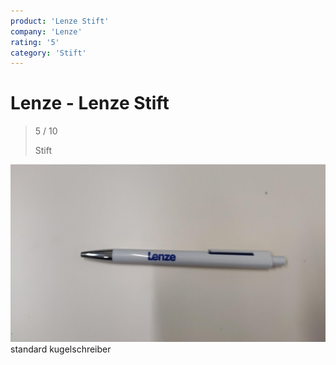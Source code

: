 ```yaml
---
product: 'Lenze Stift'
company: 'Lenze'
rating: '5'
category: 'Stift'
---
```


# Lenze - Lenze Stift
>
> 5 / 10
>
> Stift

![Lenze Stift](assets\lenze-lenze-stift-cc70de1d-9285-4e4d-aad6-4595a9102913.jpg)
standard kugelschreiber
